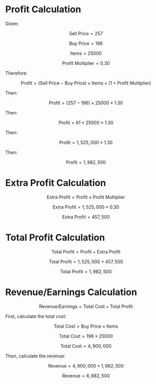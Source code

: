 # Profit Calculation

Given:

$$
\text{Sell Price} = 257
$$

$$
\text{Buy Price} = 196
$$

$$
\text{Items} = 25000
$$

$$
\text{Profit Multiplier} = 0.30
$$

Therefore:

$$
\text{Profit} = (\text{Sell Price} - \text{Buy Price}) \times \text{Items} \times (1 + \text{Profit Multiplier})
$$

Then:

$$
\text{Profit} = (257 - 196) \times 25000 \times 1.30
$$

Then:

$$
\text{Profit} = 61 \times 25000 \times 1.30
$$

Then:

$$
\text{Profit} = 1,525,000 \times 1.30
$$

Then:

$$
\text{Profit} = 1,982,500
$$

# Extra Profit Calculation

$$
\text{Extra Profit} = \text{Profit} \times \text{Profit Multiplier}
$$

$$
\text{Extra Profit} = 1,525,000 \times 0.30
$$

$$
\text{Extra Profit} = 457,500
$$

# Total Profit Calculation

$$
\text{Total Profit} = \text{Profit} + \text{Extra Profit}
$$

$$
\text{Total Profit} = 1,525,000 + 457,500
$$

$$
\text{Total Profit} = 1,982,500
$$

# Revenue/Earnings Calculation

$$
\text{Revenue/Earnings} = \text{Total Cost} + \text{Total Profit}
$$

First, calculate the total cost:

$$
\text{Total Cost} = \text{Buy Price} \times \text{Items}
$$

$$
\text{Total Cost} = 196 \times 25000
$$

$$
\text{Total Cost} = 4,900,000
$$

Then, calculate the revenue:

$$
\text{Revenue} = 4,900,000 + 1,982,500
$$

$$
\text{Revenue} = 6,882,500
$$
